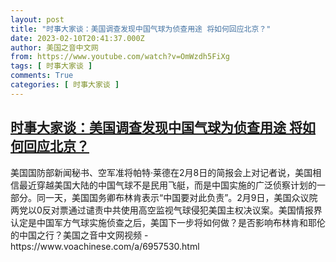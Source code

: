 ```yaml
---
layout: post
title: "时事大家谈：美国调查发现中国气球为侦查用途 将如何回应北京？"
date: 2023-02-10T20:41:37.000Z
author: 美国之音中文网
from: https://www.youtube.com/watch?v=OmWzdh5FiXg
tags: [ 时事大家谈 ]
comments: True
categories: [ 时事大家谈 ]
---
```

<!--1676061697000-->
[时事大家谈：美国调查发现中国气球为侦查用途 将如何回应北京？](https://www.youtube.com/watch?v=OmWzdh5FiXg)
------

<div>
美国国防部新闻秘书、空军准将帕特·莱德在2月8日的简报会上对记者说，美国相信最近穿越美国大陆的中国气球不是民用飞艇，而是中国实施的广泛侦察计划的一部分。同一天，美国国务卿布林肯表示“中国要对此负责”。2月9日，美国众议院两党以0反对票通过谴责中共使用高空监视气球侵犯美国主权决议案。美国情报界认定是中国军方气球实施侦查之后，美国下一步将如何做？是否影响布林肯和耶伦的中国之行？美国之音中文网视频 - https://www.voachinese.com/a/6957530.html
</div>
